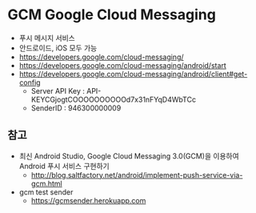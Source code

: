# GCM Google Cloud Messaging
* 푸시 메시지 서비스
* 안드로이드, iOS 모두 가능
* https://developers.google.com/cloud-messaging/
* https://developers.google.com/cloud-messaging/android/start
* https://developers.google.com/cloud-messaging/android/client#get-config
  * Server API Key : API-KEYCGjogtCOOOOOOOOOOd7x31nFYqD4WbTCc
  * SenderID : 946300000009

## 참고
* 최신 Android Studio, Google Cloud Messaging 3.0(GCM)을 이용하여 Android 푸시 서비스 구현하기
  * http://blog.saltfactory.net/android/implement-push-service-via-gcm.html
* gcm test sender
  * https://gcmsender.herokuapp.com
